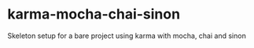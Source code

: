 karma-mocha-chai-sinon
======================

Skeleton setup for a bare project using karma with mocha, chai and sinon
